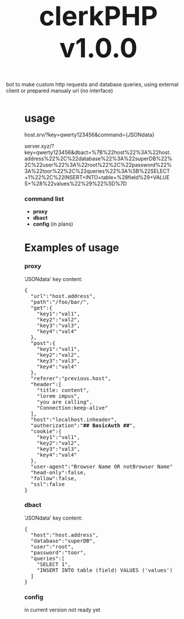 <h1 style="font-size:72px;text-align:center">clerkPHP v1.0.0</h1>
bot to make custom http requests and database queries, using external client or prepared manualy url (no interface)
<div style="margin:50px">
<h1>usage</h1>
<p>host.srv/?key=qwerty123456&command={JSONdata}</p>
<p style="word-wrap: break-word;">server.xyz/?key=qwerty123456&dbact=%7B%22host%22%3A%22host.address%22%2C%22database%22%3A%22superDB%22%2C%22user%22%3A%22root%22%2C%22password%22%3A%22toor%22%2C%22queries%22%3A%5B%22SELECT+1%22%2C%22INSERT+INTO+table+%28field%29+VALUES+%28%22values%22%29%22%5D%7D</p>
<h3>command list</h3>
<ul>
  <li><b>proxy</b></li>
  <li><b>dbact</b></li>
  <li><b>config</b> (in plans)</li>
</ul>
  <h1> Examples of usage</h1>

<h3>proxy</h3>
'JSONdata' key content:
<pre>
{
  "url":"host.address",
  "path":"/foo/bar/",
  "get":{
    "key1":"val1",
    "key2":"val2",
    "key3":"val3",
    "key4":"val4"
  },
  "post":{
    "key1":"val1",
    "key2":"val2",
    "key3":"val3",
    "key4":"val4"
  },
  "referer":"previous.host",
  "header":[
    "title: content",
    "lorem impus",
    "you are calling",
    "Connection:keep-alive"
  ],
  "host":"localhost.inheader",
  "autherization":"<b>## BasicAuth ##</b>",
  "cookie":{
    "key1":"val1",
    "key2":"val2",
    "key3":"val3",
    "key4":"val4"
  },
  "user-agent":"Browser Name OR notBrowser Name",
  "head-only":false,
  "follow":false,
  "ssl":false
}
</pre>
<h3>dbact</h3>
'JSONdata' key content:
<pre>
{
  "host":"host.address",
  "database":"superDB",
  "user":"root",
  "password":"toor",
  "queries":[
    "SELECT 1",
    "INSERT INTO table (field) VALUES ('values')"
  ]
}
</pre>

<h3>config</h3>
in current version not ready yet
